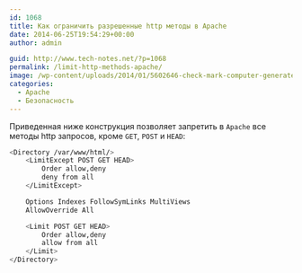 ```yaml
---
id: 1068
title: Как ограничить разрешенные http методы в Apache
date: 2014-06-25T19:54:29+00:00
author: admin

guid: http://www.tech-notes.net/?p=1068
permalink: /limit-http-methods-apache/
image: /wp-content/uploads/2014/01/5602646-check-mark-computer-generated-illustration-for-disign.jpg
categories:
  - Apache
  - Безопасность
---
```

Приведенная ниже конструкция позволяет запретить в `Apache` все методы http запросов, кроме `GET`, `POST` и `HEAD`:  
<!--more-->

```bash
<Directory /var/www/html/>
	<LimitExcept POST GET HEAD>
		Order allow,deny
		deny from all
	</LimitExcept>

	Options Indexes FollowSymLinks MultiViews
	AllowOverride All

	<Limit POST GET HEAD>
		Order allow,deny
		allow from all
	</Limit>
</Directory>
```
